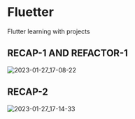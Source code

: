 # Fluetter
Flutter learning with projects

## RECAP-1 AND REFACTOR-1


![2023-01-27_17-08-22](https://user-images.githubusercontent.com/100940437/215108909-69885957-6f0d-4e17-bc72-2c3a2e298da6.jpg)


## RECAP-2

![2023-01-27_17-14-33](https://user-images.githubusercontent.com/100940437/215109177-f52c7bc9-ce33-4d95-b8a3-6b4c88b12d7c.jpg)

